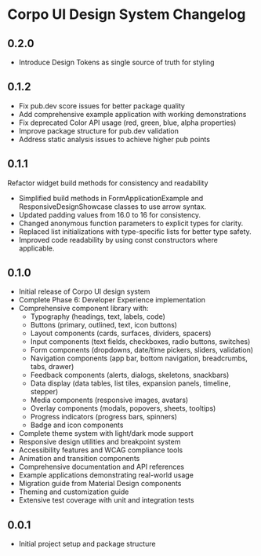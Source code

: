 # Corpo UI Design System Changelog

## 0.2.0

* Introduce Design Tokens as single source of truth for styling

## 0.1.2

* Fix pub.dev score issues for better package quality
* Add comprehensive example application with working demonstrations
* Fix deprecated Color API usage (red, green, blue, alpha properties)
* Improve package structure for pub.dev validation
* Address static analysis issues to achieve higher pub points

## 0.1.1

Refactor widget build methods for consistency and readability

- Simplified build methods in FormApplicationExample and ResponsiveDesignShowcase classes to use arrow syntax.
- Updated padding values from 16.0 to 16 for consistency.
- Changed anonymous function parameters to explicit types for clarity.
- Replaced list initializations with type-specific lists for better type safety.
- Improved code readability by using const constructors where applicable.

## 0.1.0

* Initial release of Corpo UI design system
* Complete Phase 6: Developer Experience implementation
* Comprehensive component library with:
  - Typography (headings, text, labels, code)
  - Buttons (primary, outlined, text, icon buttons)
  - Layout components (cards, surfaces, dividers, spacers)
  - Input components (text fields, checkboxes, radio buttons, switches)
  - Form components (dropdowns, date/time pickers, sliders, validation)
  - Navigation components (app bar, bottom navigation, breadcrumbs, tabs, drawer)
  - Feedback components (alerts, dialogs, skeletons, snackbars)
  - Data display (data tables, list tiles, expansion panels, timeline, stepper)
  - Media components (responsive images, avatars)
  - Overlay components (modals, popovers, sheets, tooltips)
  - Progress indicators (progress bars, spinners)
  - Badge and icon components
* Complete theme system with light/dark mode support
* Responsive design utilities and breakpoint system
* Accessibility features and WCAG compliance tools
* Animation and transition components
* Comprehensive documentation and API references
* Example applications demonstrating real-world usage
* Migration guide from Material Design components
* Theming and customization guide
* Extensive test coverage with unit and integration tests

## 0.0.1

* Initial project setup and package structure
